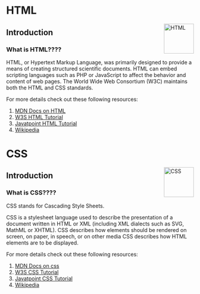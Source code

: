 # HTML
<img align="right" src="https://upload.wikimedia.org/wikipedia/commons/thumb/6/61/HTML5_logo_and_wordmark.svg/640px-HTML5_logo_and_wordmark.svg.png" height="80" alt="HTML">

## Introduction


### What is HTML????


HTML, or Hypertext Markup Language, was primarily designed to provide a means of creating structured scientific documents. HTML can embed scripting languages such as PHP or JavaScript to affect the behavior and content of web pages. The World Wide Web Consortium (W3C) maintains both the HTML and CSS standards.

For more details check out these following resources:

1. [MDN Docs on HTML](https://developer.mozilla.org/en-US/docs/Web/HTML)
2. [W3S HTML Tutorial](https://www.w3schools.com/html/)
3. [Javatpoint HTML Tutorial](https://www.javatpoint.com/html-tutorial)
4. [Wikipedia](https://en.wikipedia.org/wiki/HTML)


# CSS
<img align="right" src="https://www.freepnglogos.com/uploads/html5-logo-png/html5-logo-css-logo-png-transparent-svg-vector-bie-supply-9.png" height="80" alt="CSS">

## Introduction


### What is CSS????


CSS stands for Cascading Style Sheets.

CSS is a stylesheet language used to describe the presentation of a document written in HTML or XML (including XML dialects such as SVG, MathML or XHTML). CSS describes how elements should be rendered on screen, on paper, in speech, or on other media
CSS describes how HTML elements are to be displayed.

For more details check out these following resources:

1. [MDN Docs on css](https://developer.mozilla.org/en-US/docs/Web/CSS)
2. [W3S CSS Tutorial](https://www.w3schools.com/css/)
3. [Javatpoint CSS Tutorial](https://www.javatpoint.com/css-tutorial)
4. [Wikipedia](https://en.wikipedia.org/wiki/CSS)
